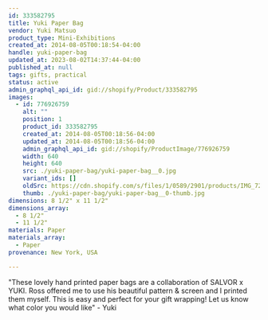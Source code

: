 ```yaml
---
id: 333582795
title: Yuki Paper Bag
vendor: Yuki Matsuo
product_type: Mini-Exhibitions
created_at: 2014-08-05T00:18:54-04:00
handle: yuki-paper-bag
updated_at: 2023-08-02T14:37:44-04:00
published_at: null
tags: gifts, practical
status: active
admin_graphql_api_id: gid://shopify/Product/333582795
images:
  - id: 776926759
    alt: ""
    position: 1
    product_id: 333582795
    created_at: 2014-08-05T00:18:56-04:00
    updated_at: 2014-08-05T00:18:56-04:00
    admin_graphql_api_id: gid://shopify/ProductImage/776926759
    width: 640
    height: 640
    src: ./yuki-paper-bag/yuki-paper-bag__0.jpg
    variant_ids: []
    oldSrc: https://cdn.shopify.com/s/files/1/0589/2901/products/IMG_7236.jpeg?v=1407212336
    thumb: ./yuki-paper-bag/yuki-paper-bag__0-thumb.jpg
dimensions: 8 1/2" x 11 1/2"
dimensions_array:
  - 8 1/2"
  - 11 1/2"
materials: Paper
materials_array:
  - Paper
provenance: New York, USA

---
```


"These lovely hand printed paper bags are a collaboration of SALVOR x YUKI. Ross offered me to use his beautiful pattern & screen and I printed them myself. This is easy and perfect for your gift wrapping! Let us know what color you would like" - Yuki